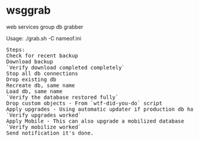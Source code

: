 wsggrab
=======

web services group db grabber

Usage:
./grab.sh -C nameof.ini

<pre>
Steps:
Check for recent backup
Download backup
`Verify download completed completely`
Stop all db connections
Drop existing db
Recreate db, same name
Load db, same name
`Verify the database restored fully`
Drop custom objects - From `wtf-did-you-do` script
Apply upgrades - Using automatic updater if production db hasn't been mobilized
`Verify upgrades worked`
Apply Mobile - This can also upgrade a mobilized database
`Verify mobilize worked`
Send notification it's done.
</pre>
